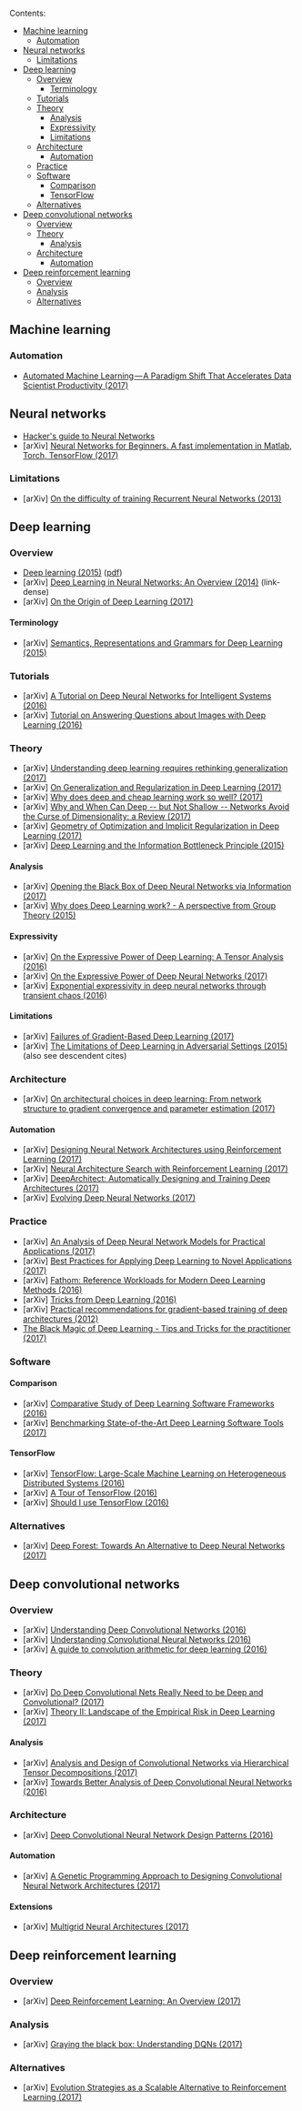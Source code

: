 Contents:
<!-- TOC can be generated manually using https://ecotrust-canada.github.io/markdown-toc/ -->
- [Machine learning](#machine-learning)
  * [Automation](#automation)
- [Neural networks](#neural-networks)
  * [Limitations](#limitations)
- [Deep learning](#deep-learning)
  * [Overview](#overview)
    + [Terminology](#terminology)
  * [Tutorials](#tutorials)
  * [Theory](#theory)
    + [Analysis](#analysis)
    + [Expressivity](#expressivity)
    + [Limitations](#limitations-1)
  * [Architecture](#architecture)
    + [Automation](#automation-1)
  * [Practice](#practice)
  * [Software](#software)
    + [Comparison](#comparison)
    + [TensorFlow](#tensorflow)
  * [Alternatives](#alternatives)
- [Deep convolutional networks](#deep-convolutional-networks)
  * [Overview](#overview-1)
  * [Theory](#theory-1)
    + [Analysis](#analysis-1)
  * [Architecture](#architecture-1)
    + [Automation](#automation-2)
- [Deep reinforcement learning](#deep-reinforcement-learning)
  * [Overview](#overview-2)
  * [Analysis](#analysis-2)
  * [Alternatives](#alternatives-1)

## Machine learning
### Automation
* [Automated Machine Learning — A Paradigm Shift That Accelerates Data Scientist Productivity (2017)](https://medium.com/airbnb-engineering/automated-machine-learning-a-paradigm-shift-that-accelerates-data-scientist-productivity-airbnb-f1f8a10d61f8)

## Neural networks
* [Hacker's guide to Neural Networks](http://karpathy.github.io/neuralnets/)
* [arXiv] [Neural Networks for Beginners. A fast implementation in Matlab, Torch, TensorFlow (2017)](https://arxiv.org/abs/1703.05298)
### Limitations
* [arXiv] [On the difficulty of training Recurrent Neural Networks (2013)](https://arxiv.org/abs/1211.5063)

## Deep learning
### Overview
* [Deep learning (2015)](http://www.nature.com/nature/journal/v521/n7553/abs/nature14539.html) ([pdf](http://pages.cs.wisc.edu/~dyer/cs540/handouts/deep-learning-nature2015.pdf))
* [arXiv] [Deep Learning in Neural Networks: An Overview (2014)](https://arxiv.org/abs/1404.7828) (link-dense)
* [arXiv] [On the Origin of Deep Learning (2017)](https://arxiv.org/abs/1702.07800)
#### Terminology
* [arXiv] [Semantics, Representations and Grammars for Deep Learning (2015)](https://arxiv.org/abs/1509.08627)
### Tutorials
* [arXiv] [A Tutorial on Deep Neural Networks for Intelligent Systems (2016)](https://arxiv.org/abs/1603.07249)
* [arXiv] [Tutorial on Answering Questions about Images with Deep Learning (2016)](https://arxiv.org/abs/1610.01076)
### Theory
* [arXiv] [Understanding deep learning requires rethinking generalization (2017)](https://arxiv.org/abs/1611.03530)
* [arXiv] [On Generalization and Regularization in Deep Learning (2017)](https://arxiv.org/abs/1704.01312)
* [arXiv] [Why does deep and cheap learning work so well? (2017)](https://arxiv.org/abs/1608.08225v2)
* [arXiv] [Why and When Can Deep -- but Not Shallow -- Networks Avoid the Curse of Dimensionality: a Review (2017)](https://arxiv.org/abs/1611.00740)
* [arXiv] [Geometry of Optimization and Implicit Regularization in Deep Learning (2017)](https://arxiv.org/abs/1705.03071)
* [arXiv] [Deep Learning and the Information Bottleneck Principle (2015)](https://arxiv.org/abs/1503.02406)
#### Analysis
* [arXiv] [Opening the Black Box of Deep Neural Networks via Information (2017)](https://arxiv.org/abs/1703.00810)
* [arXiv] [Why does Deep Learning work? - A perspective from Group Theory (2015)](https://arxiv.org/abs/1412.6621)
#### Expressivity
* [arXiv] [On the Expressive Power of Deep Learning: A Tensor Analysis (2016)](https://arxiv.org/abs/1509.05009)
* [arXiv] [On the Expressive Power of Deep Neural Networks (2017)](https://arxiv.org/abs/1606.05336)
* [arXiv] [Exponential expressivity in deep neural networks through transient chaos (2016)](https://arxiv.org/abs/1606.05340)
#### Limitations
* [arXiv] [Failures of Gradient-Based Deep Learning (2017)](https://arxiv.org/abs/1703.07950)
* [arXiv] [The Limitations of Deep Learning in Adversarial Settings (2015)](https://arxiv.org/abs/1511.07528) (also see descendent cites)
### Architecture
* [arXiv] [On architectural choices in deep learning: From network structure to gradient convergence and parameter estimation (2017)](https://arxiv.org/abs/1702.08670)
#### Automation
* [arXiv] [Designing Neural Network Architectures using Reinforcement Learning (2017)](https://arxiv.org/abs/1611.02167)
* [arXiv] [Neural Architecture Search with Reinforcement Learning (2017)](https://arxiv.org/abs/1611.01578)
* [arXiv] [DeepArchitect: Automatically Designing and Training Deep Architectures (2017)](https://arxiv.org/abs/1704.08792)
* [arXiv] [Evolving Deep Neural Networks (2017)](https://arxiv.org/abs/1703.00548)
### Practice
* [arXiv] [An Analysis of Deep Neural Network Models for Practical Applications (2017)](https://arxiv.org/abs/1605.07678)
* [arXiv] [Best Practices for Applying Deep Learning to Novel Applications (2017)](https://arxiv.org/abs/1704.01568)
* [arXiv] [Fathom: Reference Workloads for Modern Deep Learning Methods (2016)](https://arxiv.org/abs/1608.06581)
* [arXiv] [Tricks from Deep Learning (2016)](https://arxiv.org/abs/1611.03777)
* [arXiv] [Practical recommendations for gradient-based training of deep architectures (2012)](https://arxiv.org/abs/1206.5533)
* [The Black Magic of Deep Learning - Tips and Tricks for the practitioner (2017)](https://nmarkou.blogspot.fr/2017/02/the-black-magic-of-deep-learning-tips.html)
### Software
#### Comparison
* [arXiv] [Comparative Study of Deep Learning Software Frameworks (2016)](https://arxiv.org/abs/1511.06435)
* [arXiv] [Benchmarking State-of-the-Art Deep Learning Software Tools (2017)](https://arxiv.org/abs/1608.07249)
#### TensorFlow
* [arXiv] [TensorFlow: Large-Scale Machine Learning on Heterogeneous Distributed Systems (2016)](https://arxiv.org/abs/1603.04467)
* [arXiv] [A Tour of TensorFlow (2016)](https://arxiv.org/abs/1610.01178)
* [arXiv] [Should I use TensorFlow (2016)](https://arxiv.org/abs/1611.08903)
### Alternatives
* [arXiv] [Deep Forest: Towards An Alternative to Deep Neural Networks (2017)](https://arxiv.org/abs/1702.08835)

## Deep convolutional networks
### Overview
* [arXiv] [Understanding Deep Convolutional Networks (2016)](https://arxiv.org/abs/1601.04920)
* [arXiv] [Understanding Convolutional Neural Networks (2016)](https://arxiv.org/abs/1605.09081)
* [arXiv] [A guide to convolution arithmetic for deep learning (2016)](https://arxiv.org/abs/1603.07285)
### Theory
* [arXiv] [Do Deep Convolutional Nets Really Need to be Deep and Convolutional? (2017)](https://arxiv.org/abs/1603.05691)
* [arXiv] [Theory II: Landscape of the Empirical Risk in Deep Learning (2017)](https://arxiv.org/abs/1703.09833)
#### Analysis
* [arXiv] [Analysis and Design of Convolutional Networks via Hierarchical Tensor Decompositions (2017)](https://arxiv.org/abs/1705.02302)
* [arXiv] [Towards Better Analysis of Deep Convolutional Neural Networks (2016)](https://arxiv.org/abs/1604.07043)
### Architecture
* [arXiv] [Deep Convolutional Neural Network Design Patterns (2016)](https://arxiv.org/abs/1611.00847)
#### Automation
* [arXiv] [A Genetic Programming Approach to Designing Convolutional Neural Network Architectures (2017)](https://arxiv.org/abs/1704.00764)
#### Extensions
* [arXiv] [Multigrid Neural Architectures (2017)](https://arxiv.org/abs/1611.07661)

## Deep reinforcement learning
### Overview
* [arXiv] [Deep Reinforcement Learning: An Overview (2017)](https://arxiv.org/abs/1701.07274)
### Analysis
* [arXiv] [Graying the black box: Understanding DQNs (2017)](https://arxiv.org/abs/1602.02658)
### Alternatives
* [arXiv] [Evolution Strategies as a Scalable Alternative to Reinforcement Learning (2017)](https://arxiv.org/abs/1703.03864)

